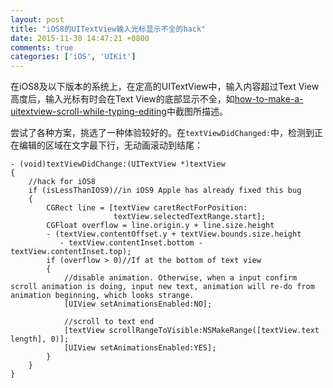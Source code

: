 ```yaml
---
layout: post
title: "iOS8的UITextView输入光标显示不全的hack"
date: 2015-11-30 14:47:21 +0800
comments: true
categories: ['iOS', 'UIKit']
---
```


在iOS8及以下版本的系统上，在定高的UITextView中，输入内容超过Text View高度后，输入光标有时会在Text View的底部显示不全，如[how-to-make-a-uitextview-scroll-while-typing-editing](http://stackoverflow.com/questions/18070537/how-to-make-a-uitextview-scroll-while-typing-editing)中截图所描述。  

尝试了各种方案，挑选了一种体验较好的。在`textViewDidChanged:`中，检测到正在编辑的区域在文字最下行，无动画滚动到结尾：  

```
- (void)textViewDidChange:(UITextView *)textView
{
    //hack for iOS8
    if (isLessThanIOS9)//in iOS9 Apple has already fixed this bug
    {
        CGRect line = [textView caretRectForPosition:
                       textView.selectedTextRange.start];
        CGFloat overflow = line.origin.y + line.size.height
        - (textView.contentOffset.y + textView.bounds.size.height
           - textView.contentInset.bottom - textView.contentInset.top);
        if (overflow > 0)//If at the bottom of text view
        {
            //disable animation. Otherwise, when a input confirm scroll animation is doing, input new text, animation will re-do from animation beginning, which looks strange.
            [UIView setAnimationsEnabled:NO];
            
            //scroll to text end
            [textView scrollRangeToVisible:NSMakeRange([textView.text length], 0)];
            [UIView setAnimationsEnabled:YES];
        }
    }
}
```